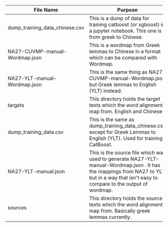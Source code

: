 | File Name | Purpose |
|---|---|
| dump_training_data_chinese.csv | This is a dump of data for training catboost (or xgboost) in a jupyter notebook.  This one is from greek to Chinese. |
| NA27-CUVMP-manual-Wordmap.json | This is a wordmap from Greek lemmas to Chinese in a format which can be compared with Wordmap. |
| NA27-YLT-manual-Wordmap.json | This is the same thing as NA27-CUVMP-manual-Wordmap.json but Greek lemmas to English (YLT) instead. |
| targets | This directory holds the target texts which the word alignments map from.  English and Chinese |
| dump_training_data.csv | This is the same as dump_training_data_chinese.csv except for Greek Lemmas to English (YLT).  Used for training CatBoost. |
| NA27-YLT-manual.json | This is the source file which was used to generate NA27-YLT-manual-Wordmap.json .  It has the mappings from NA27 to YLT but in a way that isn't easy to compare to the output of wordmap. |
| sources | This directory holds the source texts which the word alignments map from.  Basically greek lemmas currently. |